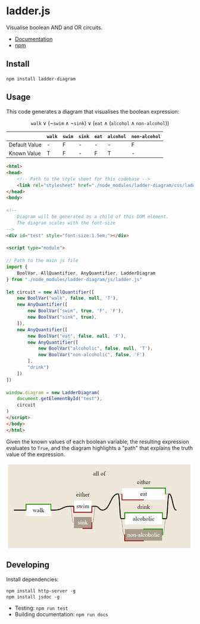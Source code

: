 # ladder.js

Visualise boolean AND and OR circuits.

- [Documentation](https://juliapoo.github.io/ladder-diagram/index.html)
- [npm](https://www.npmjs.com/package/ladder-diagram)

## Install

`npm install ladder-diagram`

## Usage

This code generates a diagram that visualises the boolean expression:

$$\texttt{walk} \lor (\neg \texttt{swim} \land \neg \texttt{sink}) \lor (\texttt{eat} \land (\texttt{alcohol} \land \texttt{non-alcohol}))$$

| | `walk` | `swim` | `sink` | `eat` | `alcohol` | `non-alcohol` |
| - | - | - | - | - | - | - |
| Default Value | - | F | - | - | - | F |
| Known Value | T | F | - | F | T | - | 

```html
<html>
<head>
    <!-- Path to the style sheet for this codebase -->
    <link rel="stylesheet" href="./node_modules/ladder-diagram/css/ladderdiagram.css">
</head>
<body>

<!-- 
    Diagram will be generated as a child of this DOM element.
    The diagram scales with the font-size 
-->
<div id="test" style="font-size:1.5em;"></div>

<script type="module">

// Path to the main js file
import { 
    BoolVar, AllQuantifier, AnyQuantifier, LadderDiagram 
} from "./node_modules/ladder-diagram/js/ladder.js"

let circuit = new AllQuantifier([
    new BoolVar("walk", false, null, 'T'),
    new AnyQuantifier([
        new BoolVar("swim", true, 'F', 'F'),
        new BoolVar("sink", true),
    ]),
    new AnyQuantifier([
        new BoolVar("eat", false, null, 'F'),
        new AnyQuantifier([
            new BoolVar("alcoholic", false, null, 'T'),
            new BoolVar("non-alcoholic", false, 'F')
        ],
        "drink")
    ])
])

window.diagram = new LadderDiagram(
    document.getElementById("test"),
    circuit
)
</script>
</body>
</html>
```

Given the known values of each boolean variable, the resulting expression evaluates to `True`, and the diagram highlights a "path" that explains the truth value of the expression.

<img src="./rsrc/example.jpg" width="500">

## Developing

Install dependencies:
```
npm install http-server -g
npm install jsdoc -g
```

- Testing: `npm run test`
- Building documentation: `npm run docs`

